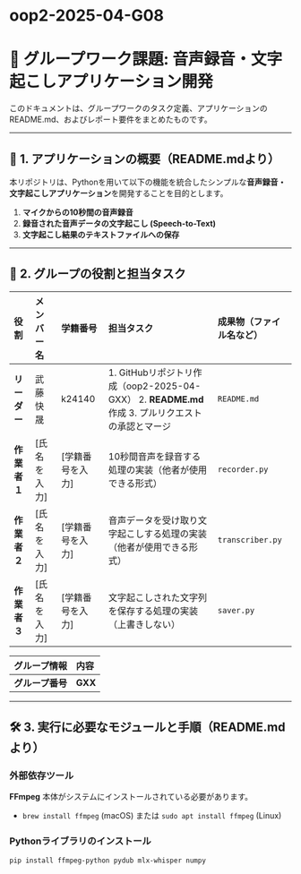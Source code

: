 # oop2-2025-04-G08
# 📢 グループワーク課題: 音声録音・文字起こしアプリケーション開発

このドキュメントは、グループワークのタスク定義、アプリケーションのREADME.md、およびレポート要件をまとめたものです。

---

## 🎯 1. アプリケーションの概要（README.mdより）

本リポジトリは、Pythonを用いて以下の機能を統合したシンプルな**音声録音・文字起こしアプリケーション**を開発することを目的とします。

1.  **マイクからの10秒間の音声録音**
2.  **録音された音声データの文字起こし (Speech-to-Text)**
3.  **文字起こし結果のテキストファイルへの保存**

---

## 👥 2. グループの役割と担当タスク

| 役割 | メンバー名 | 学籍番号 | 担当タスク | 成果物（ファイル名など） |
| :--- | :--- | :--- | :--- | :--- |
| **リーダー** | 武藤快晟 | k24140 | 1. GitHubリポジトリ作成（oop2-2025-04-GXX） 2. **README.md**作成 3. プルリクエストの承認とマージ | `README.md` |
| **作業者１** | [氏名を入力] | [学籍番号を入力] | 10秒間音声を録音する処理の実装（他者が使用できる形式） | `recorder.py` |
| **作業者２** | [氏名を入力] | [学籍番号を入力] | 音声データを受け取り文字起こしする処理の実装（他者が使用できる形式） | `transcriber.py` |
| **作業者３** | [氏名を入力] | [学籍番号を入力] | 文字起こしされた文字列を保存する処理の実装（上書きしない） | `saver.py` |

| グループ情報 | 内容 |
| :--- | :--- |
| **グループ番号** | **GXX** |

---

## 🛠 3. 実行に必要なモジュールと手順（README.mdより）

### 外部依存ツール

**FFmpeg** 本体がシステムにインストールされている必要があります。

* `brew install ffmpeg` (macOS) または `sudo apt install ffmpeg` (Linux)

### Pythonライブラリのインストール

```bash
pip install ffmpeg-python pydub mlx-whisper numpy
